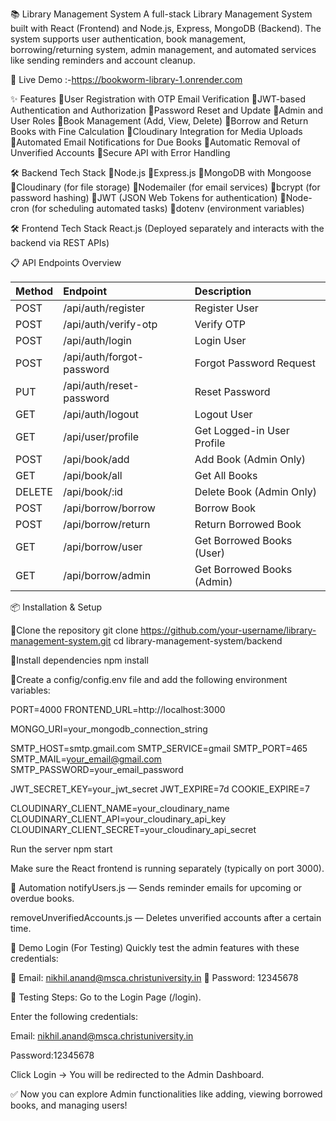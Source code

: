 📚 Library Management System
A full-stack Library Management System built with React (Frontend) and Node.js, Express, MongoDB (Backend).
The system supports user authentication, book management, borrowing/returning system, admin management, and automated services like sending reminders and account cleanup.

🚀 Live Demo :-https://bookworm-library-1.onrender.com

✨ Features
🔹User Registration with OTP Email Verification
🔹JWT-based Authentication and Authorization
🔹Password Reset and Update
🔹Admin and User Roles
🔹Book Management (Add, View, Delete)
🔹Borrow and Return Books with Fine Calculation
🔹Cloudinary Integration for Media Uploads
🔹Automated Email Notifications for Due Books
🔹Automatic Removal of Unverified Accounts
🔹Secure API with Error Handling

🛠 Backend Tech Stack
🔹Node.js
🔹Express.js
🔹MongoDB with Mongoose
🔹Cloudinary (for file storage)
🔹Nodemailer (for email services)
🔹bcrypt (for password hashing)
🔹JWT (JSON Web Tokens for authentication)
🔹Node-cron (for scheduling automated tasks)
🔹dotenv (environment variables)

🛠 Frontend Tech Stack
React.js
(Deployed separately and interacts with the backend via REST APIs)

📋 API Endpoints Overview


| Method | Endpoint                | Description                  |
| :----- | :---------------------- | :--------------------------- |
| POST   | /api/auth/register       | Register User                |
| POST   | /api/auth/verify-otp      | Verify OTP                   |
| POST   | /api/auth/login           | Login User                   |
| POST   | /api/auth/forgot-password | Forgot Password Request      |
| PUT    | /api/auth/reset-password  | Reset Password               |
| GET    | /api/auth/logout          | Logout User                  |
| GET    | /api/user/profile         | Get Logged-in User Profile   |
| POST   | /api/book/add             | Add Book (Admin Only)        |
| GET    | /api/book/all             | Get All Books                |
| DELETE | /api/book/:id             | Delete Book (Admin Only)     |
| POST   | /api/borrow/borrow        | Borrow Book                  |
| POST   | /api/borrow/return        | Return Borrowed Book         |
| GET    | /api/borrow/user          | Get Borrowed Books (User)    |
| GET    | /api/borrow/admin         | Get Borrowed Books (Admin)   |

📦 Installation & Setup

🔴Clone the repository
git clone https://github.com/your-username/library-management-system.git
cd library-management-system/backend

🔴Install dependencies
npm install


🔴Create a config/config.env file and add the following environment variables:

PORT=4000
FRONTEND_URL=http://localhost:3000

MONGO_URI=your_mongodb_connection_string

SMTP_HOST=smtp.gmail.com
SMTP_SERVICE=gmail
SMTP_PORT=465
SMTP_MAIL=your_email@gmail.com
SMTP_PASSWORD=your_email_password

JWT_SECRET_KEY=your_jwt_secret
JWT_EXPIRE=7d
COOKIE_EXPIRE=7

CLOUDINARY_CLIENT_NAME=your_cloudinary_name
CLOUDINARY_CLIENT_API=your_cloudinary_api_key
CLOUDINARY_CLIENT_SECRET=your_cloudinary_api_secret

Run the server
npm start

Make sure the React frontend is running separately (typically on port 3000).

📢 Automation
notifyUsers.js — Sends reminder emails for upcoming or overdue books.

removeUnverifiedAccounts.js — Deletes unverified accounts after a certain time.

🚀 Demo Login (For Testing)
Quickly test the admin features with these credentials:

🔹 Email: nikhil.anand@msca.christuniversity.in
🔹 Password: 12345678

🔴 Testing Steps:
Go to the Login Page (/login).

Enter the following credentials:

Email: nikhil.anand@msca.christuniversity.in

Password:12345678

Click Login → You will be redirected to the Admin Dashboard.

✅ Now you can explore Admin functionalities like adding, viewing borrowed books, and managing users!
